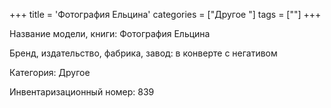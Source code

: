 +++
title = 'Фотография Ельцина'
categories = ["Другое "]
tags = [""]
+++

Название модели, книги: Фотография Ельцина

Бренд, издательство, фабрика, завод: в конверте с негативом

Категория: Другое

Инвентаризационный номер: 839

